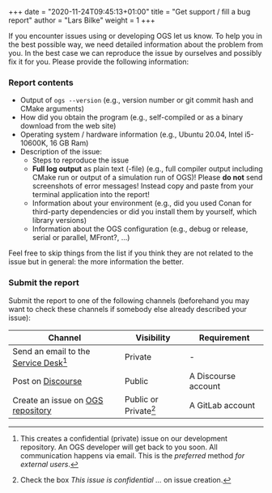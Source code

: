 +++
date = "2020-11-24T09:45:13+01:00"
title = "Get support / fill a bug report"
author = "Lars Bilke"
weight = 1
+++

If you encounter issues using or developing OGS let us know. To help you in the best possible way, we need detailed information
about the problem from you. In the best case we can reproduce the issue by ourselves and possibly fix it for you. Please provide
the following information:

### Report contents

- Output of `ogs --version` (e.g., version number or git commit hash and CMake arguments)
- How did you obtain the program (e.g., self-compiled or as a binary download from the web site)
- Operating system / hardware information (e.g., Ubuntu 20.04, Intel i5-10600K, 16 GB Ram)
- Description of the issue:
  - Steps to reproduce the issue
  - **Full log output** as plain text (-file) (e.g., full compiler output including CMake run or output of a simulation run of
  OGS)! Please **do not** send screenshots of error messages! Instead copy and paste from your terminal application into the
  report!
  - Information about your environment (e.g., did you used Conan for third-party dependencies or did you install them by
  yourself, which library versions)
  - Information about the OGS configuration (e.g., debug or release, serial or parallel, MFront?, ...)

Feel free to skip things from the list if you think they are not related to the issue but in general: the more information the
better.

### Submit the report

Submit the report to one of the following channels (beforehand you may want to check these channels if somebody else already
described your issue):

| Channel                                                                                       | Visibility                  | Requirement         |
| --------------------------------------------------------------------------------------------- | --------------------------- | ------------------- |
| Send an email to the [Service Desk](mailto:gitlab+ogs-ogs-120-issue-@opengeosys.org)[^desk]   | Private                     | -                   |
| Post on [Discourse](https://discourse.opengeosys.org)                                         | Public                      | A Discourse account |
| Create an issue on [OGS repository](https://gitlab.opengeosys.org/ogs/ogs/-/issues/new?issue) | Public or Private[^private] | A GitLab account    |

[^desk]: This creates a confidential (private) issue on our development repository. An OGS developer will get back to you soon.
All communication happens via email. This is the *preferred* method *for external users*.
[^private]: Check the box *This issue is confidential ...* on issue creation.
